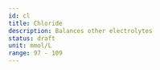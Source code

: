 ```yaml
---
id: cl
title: Chloride
description: Balances other electrolytes
status: draft
unit: mmol/L
range: 97 - 109
---
```


